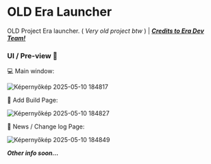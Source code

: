 # OLD Era Launcher

OLD Project Era launcher. ( *Very old project btw* ) | [***Credits to Era Dev Team!***](https://github.com/EraFNOrg)

### UI / Pre-view 👀

💻 Main window:

![Képernyőkép 2025-05-10 184817](https://github.com/user-attachments/assets/d5ecbf97-fef3-4e03-8e7a-4938af7719c5)

📂 Add Build Page:

![Képernyőkép 2025-05-10 184827](https://github.com/user-attachments/assets/41a27d05-b36d-4c66-8712-7d262681fa16)

📄 News / Change log Page:

![Képernyőkép 2025-05-10 184849](https://github.com/user-attachments/assets/92b2bc55-a645-472b-aa2b-55f4c75d4bf6)

***Other info soon...***
